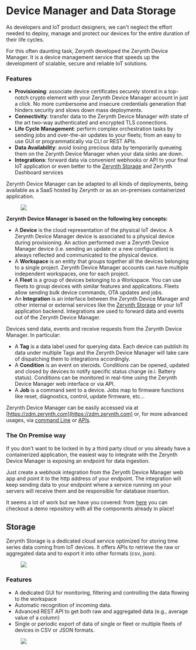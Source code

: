 # **Device Manager and Data Storage**


As developers and IoT product designers, we can't neglect the effort needed to deploy, manage and protect our devices for the entire duration of their life cycles.

For this often daunting task, Zerynth developed the Zerynth Device Manager. It is a device management service that speeds up the development of scalable, secure and reliable IoT solutions.

### Features

- **Provisioning**: associate device certificates securely stored in a top-notch crypto element with your Zerynth Device Manager account in just a click. No more cumbersome and insecure credentials generation that hinders security and slows down mass deployments.
- **Connectivity**: transfer data to the Zerynth Device Manager with state of the art two-way authenticated and encrypted TLS connections.
- **Life Cycle Management**: perform complex orchestration tasks by sending jobs and over-the-air updates to your fleets; from an easy to use GUI or programmatically via CLI or REST APIs.
- **Data Availability**: avoid losing precious data by temporarily queueing them on the Zerynth Device Manager when your data sinks are down.
- **Integrations**:  forward data via convenient webhooks or API to your final IoT application or even better to the [Zerynth Storage](zdm_intro.md) and Zerynth Dashboard services

Zerynth Device Manager can be adapted to all kinds of deployments, being available as a SaaS hosted by Zerynth or as an on-premises containerized application.

<figure>
  <a data-fancybox="gallery" href="../img/ZDM-diagram-light.jpg">
  <img src="../img/ZDM-diagram-light.jpg" />
  </a>
</figure>


**Zerynth Device Manager is based on the following key concepts:**

- A **Device** is the cloud representation of the physical IoT device. A Zerynth Device Manager device is associated to a physical device during provisioning. An action performed over a Zerynth Device Manager device (i.e. sending an update or a new configuration) is always reflected and communicated to the physical device.
- A **Workspace** is an entity that groups together all the devices belonging to a single project. Zerynth Device Manager accounts can have multiple independent workspaces, one for each project.
- A **Fleet** is a group of devices belonging to a Workspace. You can use fleets to group devices with similar features and applications. Fleets allow sending bulk device commands, OTA updates and jobs.
- An **Integration** is an interface between the Zerynth Device Manager and other internal or external services like the [Zerynth Storage](zdm_intro.md) or your IoT application backend. Integrations are used to forward data and events out of the Zerynth Device Manager.

Devices send data, events and receive requests from the Zerynth Device Manager. In particular:

- A **Tag** is a data label used for querying data. Each device can publish its data under multiple Tags and the Zerynth Device Manager will take care of dispatching them to integrations accordingly.
- A **Condition** is an event on steroids. Conditions can be opened, updated and closed by devices to notify specific status change (e.i. Battery status). Conditions can be monitored in real-time using the Zerynth Device Manager web interface or via API. 
- A **Job** is a command sent to a device. Jobs map to firmware functions like reset, diagnostics, control, update firmware, etc...


Zerynth Device Manager can be easily accessed via at [https://zdm.zerynth.com](https://zdm.zerynth.com) or, for more advanced usages, via [command Line](../reference/cli/zdm/index.md) or [APIs](../reference/api/zdm/index.md).


### The On Premise way

If you don't want to be locked in by a third party cloud or you already have a containerized application, the easiest way to integrate with the Zerynth Device Manager is exposing an endpoint for data ingestion.

Just create a webhook integration from the Zerynth Device Manager web app and point it to the http address of your endpoint. The integration will keep sending data to your endpoint where a service running on your servers will receive them and be responsible for database insertion.

It seems a lot of work but we have you covered: from [here](https://github.com/zerynth/demo-template) you can checkout a demo repository with all the components already in place!

## **Storage**

Zerynth Storage is a dedicated cloud service optimized for storing time series data coming from IoT devices.
It offers APIs to retrieve the raw or aggregated data and to export it into other formats (csv, json).


<figure>
  <a data-fancybox="gallery" href="../img/zcloudStorage1.png">
  <img src="../img/zcloudStorage1.png"/>
  </a>
</figure>

### Features

- A dedicated GUI for monitoring, filtering and controlling the data flowing to the workspace
- Automatic recognition of incoming data.
- Advanced REST API to get both raw and aggregated data (e.g., average value of a column)
- Single or periodic export of data of single or fleet or multiple fleets of devices in CSV or JSON formats.

<figure>
  <a data-fancybox="gallery" href="../img/zcloudExport.jpg">
  <img src="../img/zcloudExport.jpg"/>
  </a>
</figure>



